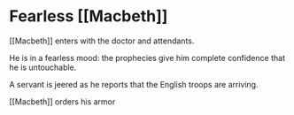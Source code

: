 # Fearless [[Macbeth]]

[[Macbeth]] enters with the doctor and attendants.

He is in a fearless mood: the prophecies give him complete confidence that he is untouchable.

A servant is jeered as he reports that the English troops are arriving.

[[Macbeth]] orders his armor